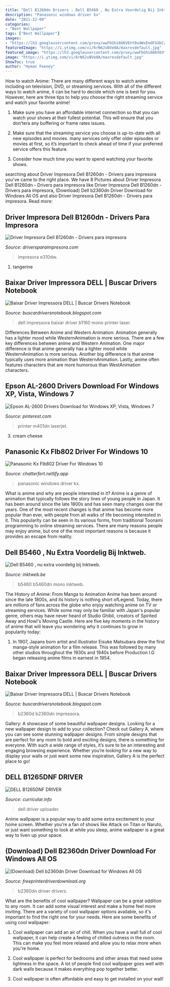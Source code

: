 ```yaml
---
title: "Dell B1260dn Drivers : Dell B5460 , Nu Extra Voordelig Bij Inktweb."
description: "Panasonic windows driver kx"
date: "2021-12-09"
categories:
- "Best Wallpaper"
tags: ["Best Wallpaper"]
images:
- "https://lh3.googleusercontent.com/proxy/wwFbGhi606V6Vt0o4WsEmdFGXbCa0ankJm1moQ4HtZPyB5uLnzMQVSfCM2BHxbXzSrc0aH_-09r9tGtHdJZft-ls1ZWOdK-qbP0n86O4g1ajsK5LLQTj9G34xwIIdUCZG1hdmIKcGr1IYjTaIUC9ppYjGY4ibU5qhdgXdCZOUhYmhfO7FzL2gssg054CwidhQC0CiWWULYLvl0oveykPvfvsO5HZdMjfx2preuBuTSNyC0Nw4crbHVKc33B-Ynoj0XEgYDXfeArPtiEdoXLrOMQxyWfiz5A6OpTXt9qyV4htOdCqp_JUTZI_0xwzZiCR4U29RLWuxoN7-DvOeg=s0-d"
featuredImage: "https://i.ytimg.com/vi/6rN6JvBVe0A/maxresdefault.jpg"
featured_image: "https://lh3.googleusercontent.com/proxy/wwFbGhi606V6Vt0o4WsEmdFGXbCa0ankJm1moQ4HtZPyB5uLnzMQVSfCM2BHxbXzSrc0aH_-09r9tGtHdJZft-ls1ZWOdK-qbP0n86O4g1ajsK5LLQTj9G34xwIIdUCZG1hdmIKcGr1IYjTaIUC9ppYjGY4ibU5qhdgXdCZOUhYmhfO7FzL2gssg054CwidhQC0CiWWULYLvl0oveykPvfvsO5HZdMjfx2preuBuTSNyC0Nw4crbHVKc33B-Ynoj0XEgYDXfeArPtiEdoXLrOMQxyWfiz5A6OpTXt9qyV4htOdCqp_JUTZI_0xwzZiCR4U29RLWuxoN7-DvOeg=s0-d"
image: "https://i.ytimg.com/vi/6rN6JvBVe0A/maxresdefault.jpg"
ShowToc: true
author: "Hyman Feeney"
---
```



How to watch Anime: There are many different ways to watch anime including on television, DVD, or streaming services.
With all of the different ways to watch anime, it can be hard to decide which one is best for you. However, here are three tips to help you choose the right streaming service and watch your favorite anime!
1. Make sure you have an affordable internet connection so that you can watch your shows at their fullest potential. This will ensure that you don’tera any buffering or frame rates issues.

2. Make sure that the streaming service you choose is up-to-date with all new episodes and movies. many services only offer older episodes or movies at first, so it’s important to check ahead of time if your preferred service offers this feature.

3. Consider how much time you want to spend watching your favorite shows.

	

		
searching about Driver Impresora Dell B1260dn - Drivers para impresora you've came to the right place. We have 8 Pictures about Driver Impresora Dell B1260dn - Drivers para impresora like Driver Impresora Dell B1260dn - Drivers para impresora, (Download) Dell b2360dn Driver Download for Windows All OS and also Driver Impresora Dell B1260dn - Drivers para impresora. Read more:
		
    
## Driver Impresora Dell B1260dn - Drivers Para Impresora

<img loading=lazy src="https://driversparaimpresora.com/wp-content/uploads/2020/10/impresora-dell-E310dw-360x240.jpg" onerror="this.onerror=null;this.src='https://tse3.mm.bing.net/th?id=OIP.JqR0tphF4BccYZhURnSAAQAAAA&amp;pid=15.1';" alt="Driver Impresora Dell B1260dn - Drivers para impresora">

_Source: driversparaimpresora.com_

>impresora e310dw. 

	

1. tangerine 

    
## Baixar Driver Impressora DELL | Buscar Drivers Notebook

<img loading=lazy src="https://lh3.googleusercontent.com/proxy/wwFbGhi606V6Vt0o4WsEmdFGXbCa0ankJm1moQ4HtZPyB5uLnzMQVSfCM2BHxbXzSrc0aH_-09r9tGtHdJZft-ls1ZWOdK-qbP0n86O4g1ajsK5LLQTj9G34xwIIdUCZG1hdmIKcGr1IYjTaIUC9ppYjGY4ibU5qhdgXdCZOUhYmhfO7FzL2gssg054CwidhQC0CiWWULYLvl0oveykPvfvsO5HZdMjfx2preuBuTSNyC0Nw4crbHVKc33B-Ynoj0XEgYDXfeArPtiEdoXLrOMQxyWfiz5A6OpTXt9qyV4htOdCqp_JUTZI_0xwzZiCR4U29RLWuxoN7-DvOeg=s0-d" onerror="this.onerror=null;this.src='https://tse4.mm.bing.net/th?id=OIP.Ud0wNQWXtFflwM74XfHwbAHaCM&amp;pid=15.1';" alt="Baixar Driver Impressora DELL | Buscar Drivers Notebook">

_Source: buscardriversnotebook.blogspot.com_

>dell impressora baixar driver b1160 mono printer laser. 

	

Differences Between Anime and Western Animation: Animation generally has a lighter mood while WesternAnimation is more serious.
There are a few key differences between anime and Western Animation. One major difference is that anime generally has a lighter mood while WesternAnimation is more serious. Another big difference is that anime typically uses more animation than WesternAnimation. Lastly, anime often features characters that are more humorous than WestAnimation characters.

    
## Epson AL-2600 Drivers Download For Windows XP, Vista, Windows 7

<img loading=lazy src="https://i.pinimg.com/236x/27/3b/4b/273b4bf765488373042d1010ae6c8cbf--download-html.jpg?nii=t" onerror="this.onerror=null;this.src='https://tse4.mm.bing.net/th?id=OIP.wdh2LNxx4BdtKNKi_rOM3wAAAA&amp;pid=15.1';" alt="Epson AL-2600 Drivers Download for Windows XP, Vista, Windows 7">

_Source: pinterest.com_

>printer m401dn laserjet. 

	

3. cream cheese 

    
## Panasonic Kx Flb802 Driver For Windows 10

<img loading=lazy src="https://i.ytimg.com/vi/6rN6JvBVe0A/maxresdefault.jpg" onerror="this.onerror=null;this.src='https://tse3.mm.bing.net/th?id=OIP.jW1IbKjDlYrkHfRndXmmogHaEK&amp;pid=15.1';" alt="Panasonic Kx Flb802 Driver For Windows 10">

_Source: chatterfert.netlify.app_

>panasonic windows driver kx. 

	

What is anime and why are people interested in it?
Anime is a genre of animation that typically follows the story lines of young people in Japan. It has been around since the late 1800s and has seen many changes over the years. One of the most recent changes is that anime has become more popular than ever, with people from all walks of life becoming interested in it. This popularity can be seen in its various forms, from traditional Toonami programming to online streaming services. There are many reasons people may enjoy anime, but one of the most important reasons is because it provides an escape from reality.

    
## Dell B5460 , Nu Extra Voordelig Bij Inktweb.

<img loading=lazy src="https://www.inktweb.be/uploads/printers/12513/3506_zoom.png" onerror="this.onerror=null;this.src='https://tse2.mm.bing.net/th?id=OIP.DYCIHs1Iv6RblvRa_CaK9QHaHa&amp;pid=15.1';" alt="Dell B5460 , nu extra voordelig bij Inktweb.">

_Source: inktweb.be_

>b5460 b5460dn mono inktweb. 

	

The History of Anime: From Manga to Animation
Anime has been around since the late 1800s, and its history is nothing short ofLegend. Today, there are millions of fans across the globe who enjoy watching anime on TV or streaming services. While some may only be familiar with Japan's popular genre, others may have never heard of Studio Ghibli, creators of Spirited Away and Howl's Moving Castle. Here are five key moments in the history of anime that will leave you wondering why it continues to grow in popularity today:
1) In 1907, Japans born artist and illustrator Eisuke Matsubara drew the first manga-style animation for a film release. This was followed by many other studios throughout the 1930s and 1940s before Production I.G began releasing anime films in earnest in 1954.

    
## Baixar Driver Impressora DELL | Buscar Drivers Notebook

<img loading=lazy src="http://i.dell.com/das/xa.ashx/global-site-design WEB/e5ed239c-8d14-5092-fc1f-236dcb5e42c9/1/OriginalJPG?id=Dell/Product_Images/Peripherals/Output_Devices/Dell/Printers/b2360dn/relativesized/printer-b2360dn-right-relativesized-500.psd" onerror="this.onerror=null;this.src='https://tse1.mm.bing.net/th?id=OIP.hPi60nP18x9chi-WLlN3jgHaDF&amp;pid=15.1';" alt="Baixar Driver Impressora DELL | Buscar Drivers Notebook">

_Source: buscardriversnotebook.blogspot.com_

>b2360d b2360dn impressora. 

	

Gallery: A showcase of some beautiful wallpaper designs.
Looking for a new wallpaper design to add to your collection? Check out Gallery A, where you can see some stunning wallpaper designs. From simple designs that are perfect for any room to bold and exciting designs, there is something for everyone. With such a wide range of styles, it’s sure to be an interesting and engaging browsing experience. Whether you’re looking for a new way to display your walls or just want some new inspiration, Gallery A is the perfect place to go!





	
	
    
## DELL B1265DNF DRIVER

<img loading=lazy src="https://media.cnetcontentsyndication.com/FTP/ContentCast/dell/inlinecontent/printers/b1265dnf/cnet_dell_b1265dnf_gallery_03_800.jpg" onerror="this.onerror=null;this.src='https://tse2.mm.bing.net/th?id=OIP.E2xucnJ9O2mk1rEinNC55QHaEd&amp;pid=15.1';" alt="DELL B1265DNF DRIVER">

_Source: curricular.info_

>dell driver uploader. 

	

Anime wallpaper is a popular way to add some extra excitement to your home screen. Whether you’re a fan of shows like Attack on Titan or Naruto, or just want something to look at while you sleep, anime wallpaper is a great way to liven up your space.

    
## (Download) Dell B2360dn Driver Download For Windows All OS

<img loading=lazy src="https://www.freeprinterdriverdownload.org/wp-content/uploads/2015/11/Dell-b2360dn-Printer-Snapshot-665x472.png" onerror="this.onerror=null;this.src='https://tse3.mm.bing.net/th?id=OIP.Y9OsVtCDuALl4tHfSFBWgQHaFQ&amp;pid=15.1';" alt="(Download) Dell b2360dn Driver Download for Windows All OS">

_Source: freeprinterdriverdownload.org_

>b2360dn driver drivers. 

	

What are the benefits of cool wallpaper?
Wallpaper can be a great addition to any room. It can add some visual interest and make a home feel more inviting. There are a variety of cool wallpaper options available, so it's important to find the right one for your needs. Here are some benefits of using cool wallpaper: 
1. Cool wallpaper can add an air of chill. When you have a wall full of cool wallpaper, it can help create a feeling of chilled outness in the room. This can make you feel more relaxed and allow you to relax more when you're home. 

2. Cool wallpaper is perfect for bedrooms and other areas that need some lightness in the space. A lot of people find cool wallpaper goes well with dark walls because it makes everything pop together better. 

3. Cool wallpaper is often affordable and easy to get installed on your wall!

